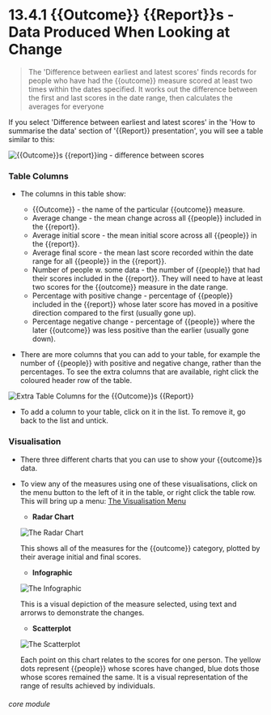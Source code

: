 # 13.4.1 {{Outcome}} {{Report}}s - Data Produced When Looking at Change

> The 'Difference between earliest and latest scores' finds records for people who have had the {{outcome}} measure scored at least two times within the dates specified. It works out the difference between the first and last scores in the date range, then calculates the averages for everyone

If you select 'Difference between earliest and latest scores' in the 'How to summarise the data' section of '{{Report}} presentation', you will see a table similar to this:

![{{Outcome}}s {{report}}ing - difference between scores](13.4.1a.png)

### Table Columns

- The columns in this table show:

  - {{Outcome}} - the name of the particular {{outcome}} measure.
  - Average change - the mean change across all {{people}} included in the {{report}}.
  - Average initial score - the mean initial score across all {{people}} in the {{report}}.
  - Average final score - the mean last score recorded within the date range for all {{people}} in the {{report}}.
  - Number of people w. some data - the number of {{people}} that had their scores included in the {{report}}. They will need to have at least two scores for the {{outcome}} measure in the date range.
  - Percentage with positive change - percentage of {{people}} included in the {{report}} whose later score has moved in a positive direction compared to the first (usually gone up).
  - Percentage negative change - percentage of {{people}} where the later {{outcome}} was less positive than the earlier (usually gone down). 
  
- There are more columns that you can add to your table, for example the number of {{people}} with positive and negative change, rather than the percentages. To see the extra columns that are available, right click the coloured header row of the table.

![Extra Table Columns for the {{Outcome}}s {{Report}}](13.4.0c.png)

- To add a column to your table, click on it in the list. To remove it, go back to the list and untick.

### Visualisation

- There three different charts that you can use to show your {{outcome}}s data. 
- To view any of the measures using one of these visualisations, click on the menu button to the left of it in the table, or right click the table row. This will bring up a menu:
[The Visualisation Menu](13.4.0d.png)
  - **Radar Chart**
  
  ![The Radar Chart](13.4.0e.png)
  
  This shows all of the measures for the {{outcome}} category, plotted by their average initial and final scores.
  
  - **Infographic**

  ![The Infographic](13.4.0f.png)
 
  This is a visual depiction of the measure selected, using text and arrorws to demonstrate the changes.
 
   - **Scatterplot**
   
   ![The Scatterplot](13.4.0g.png)
   
   Each point on this chart relates to the scores for one person. The yellow dots represent {{people}} whose scores have changed, blue dots those whose scores remained the same. It is a visual representation of the range of results achieved by individuals.
   

###### core module

